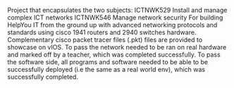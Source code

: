 Project that encapsulates the two subjects:
ICTNWK529 Install and manage complex ICT networks
ICTNWK546 Manage network security
For building HelpYou IT from the ground up with advanced networking protocols and standards using cisco 1941 routers and 2940 switches hardware.
Complementary cisco packet tracer files (.pkt) files are provided to showcase on vIOS.
To pass the network needed to be ran on real hardware and marked off by a teacher, which was completed successfully.
To pass the software side, all programs and software needed to be able to be successfully deployed (i.e the same as a real world env), which was successfully completed.
